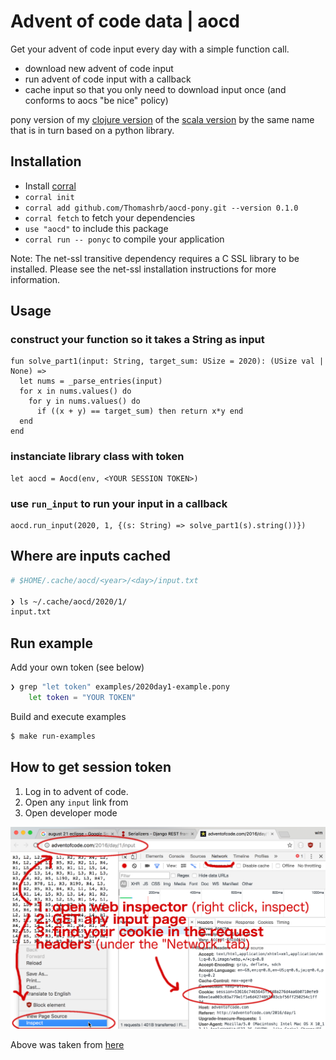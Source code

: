 # Advent of code data | aocd

Get your advent of code input every day with a simple function call.

- download new advent of code input
- run advent of code input with a callback
- cache input so that you only need to download input once (and conforms to aocs "be nice" policy)

pony version of my [clojure version](https://github.com/Thomashrb/advent-of-code-data) of the [scala version](https://github.com/bbstilson/advent-of-code-data) by the same name that is in turn based on a python library.


## Installation
- Install [corral](https://github.com/ponylang/corral)
- `corral init`
- `corral add github.com/Thomashrb/aocd-pony.git --version 0.1.0`
- `corral fetch` to fetch your dependencies
- `use "aocd"` to include this package
- `corral run -- ponyc` to compile your application

Note: The net-ssl transitive dependency requires a C SSL library to be installed. Please see the net-ssl installation instructions for more information.


## Usage

### construct your function so it takes a String as input 

```pony
fun solve_part1(input: String, target_sum: USize = 2020): (USize val | None) =>
  let nums = _parse_entries(input)
  for x in nums.values() do
    for y in nums.values() do
      if ((x + y) == target_sum) then return x*y end
  end
end

``` 

### instanciate library class with token
``` pony
let aocd = Aocd(env, <YOUR SESSION TOKEN>)
```

### use `run_input` to run your input in a callback

``` pony
aocd.run_input(2020, 1, {(s: String) => solve_part1(s).string())})
```

## Where are inputs cached

``` bash
# $HOME/.cache/aocd/<year>/<day>/input.txt

❯ ls ~/.cache/aocd/2020/1/
input.txt
```

## Run example

Add your own token (see below)

``` bash
❯ grep "let token" examples/2020day1-example.pony
    let token = "YOUR TOKEN"
```

Build and execute examples 
```bash
$ make run-examples
```

## How to get session token

1) Log in to advent of code.
2) Open any `input` link from
3) Open developer mode

![Session cookie from browser](session_token.png)

Above was taken from [here](https://github.com/wimglenn/advent-of-code-wim/issues/1)

